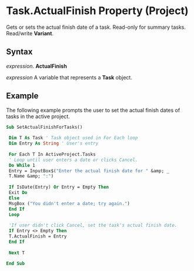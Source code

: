 
# Task.ActualFinish Property (Project)

Gets or sets the actual finish date of a task. Read-only for summary tasks. Read/write  **Variant**.


## Syntax

 _expression_. **ActualFinish**

 _expression_ A variable that represents a **Task** object.


## Example

The following example prompts the user to set the actual finish dates of tasks in the active project.


```vb
Sub SetActualFinishForTasks() 
 
 Dim T As Task ' Task object used in For Each loop 
 Dim Entry As String ' User's entry 
 
 For Each T In ActiveProject.Tasks 
 ' Loop until user enters a date or clicks Cancel. 
 Do While 1 
 Entry = InputBox$("Enter the actual finish date for " &amp; _ 
 T.Name &amp; ":") 
 
 If IsDate(Entry) Or Entry = Empty Then 
 Exit Do 
 Else 
 MsgBox ("You didn't enter a date; try again.") 
 End If 
 Loop 
 
 'If user didn't click Cancel, set the task's actual finish date. 
 If Entry <> Empty Then 
 T.ActualFinish = Entry 
 End If 
 
 Next T 
 
End Sub
```

